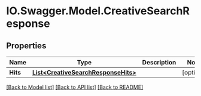 # IO.Swagger.Model.CreativeSearchResponse
## Properties

Name | Type | Description | Notes
------------ | ------------- | ------------- | -------------
**Hits** | [**List&lt;CreativeSearchResponseHits&gt;**](CreativeSearchResponseHits.md) |  | [optional] 

[[Back to Model list]](../README.md#documentation-for-models) [[Back to API list]](../README.md#documentation-for-api-endpoints) [[Back to README]](../README.md)

